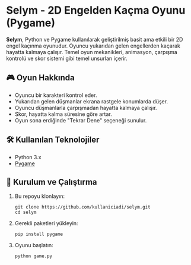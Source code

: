 <!DOCTYPE html>
<html lang="tr">
<head>
  <meta charset="UTF-8">
  <title>Selym - 2D ZIP MAN</title>
</head>
<body>
  <h1>Selym - 2D Engelden Kaçma Oyunu (Pygame)</h1>

  <p><strong>Selym</strong>, Python ve Pygame kullanılarak geliştirilmiş basit ama etkili bir 2D engel kaçınma oyunudur. Oyuncu yukarıdan gelen engellerden kaçarak hayatta kalmaya çalışır. Temel oyun mekanikleri, animasyon, çarpışma kontrolü ve skor sistemi gibi temel unsurları içerir.</p>

  <h2>🎮 Oyun Hakkında</h2>
  <ul>
    <li>Oyuncu bir karakteri kontrol eder.</li>
    <li>Yukarıdan gelen düşmanlar ekrana rastgele konumlarda düşer.</li>
    <li>Oyuncu düşmanlarla çarpışmadan hayatta kalmaya çalışır.</li>
    <li>Skor, hayatta kalma süresine göre artar.</li>
    <li>Oyun sona erdiğinde "Tekrar Dene" seçeneği sunulur.</li>
  </ul>

  <h2>🛠 Kullanılan Teknolojiler</h2>
  <ul>
    <li>Python 3.x</li>
    <li><a href="https://www.pygame.org/" target="_blank">Pygame</a></li>
  </ul>

  <h2>🚀 Kurulum ve Çalıştırma</h2>
  <ol>
    <li>Bu repoyu klonlayın:
      <pre><code>git clone https://github.com/kullaniciadi/selym.git
cd selym</code></pre>
    </li>
    <li>Gerekli paketleri yükleyin:
      <pre><code>pip install pygame</code></pre>
    </li>
    <li>Oyunu başlatın:
      <pre><code>python game.py</code></pre>
    </li>
  </ol>
</body>
</html>

